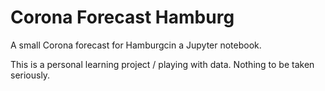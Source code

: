# Corona Forecast Hamburg

A small Corona forecast for Hamburgcin a Jupyter notebook.

This is a personal learning project / playing with data. Nothing to be taken seriously.
